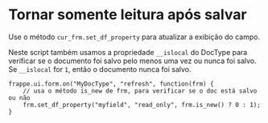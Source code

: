 # Tornar somente leitura após salvar


Use o método `cur_frm.set_df_property` para atualizar a exibição do campo.


Neste script também usamos a propriedade `__islocal` do DocType para verificar se o
documento foi salvo pelo menos uma vez ou nunca foi salvo. Se `__islocal` for `1`,
então o documento nunca foi salvo.



```
frappe.ui.form.on("MyDocType", "refresh", function(frm) {
    // usa o método is_new de frm, para verificar se o doc está salvo ou não
    frm.set_df_property("myfield", "read_only", frm.is_new() ? 0 : 1);
}

```
